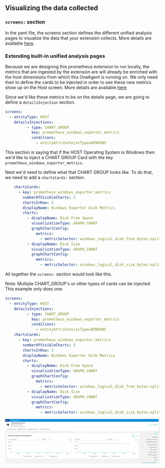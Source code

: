 ## Visualizing the data collected 

### `screens:` section

In the yaml file, the screens section defines the different unified analysis pages to visualize the data that your extension collects. More details are available [here](https://www.dynatrace.com/support/help/shortlink/ua-pages).

### Extending built-in unified analysis pages 

Because we are designing this prometheus extension to run locally, the metrics that are ingested by the extension are will already be enriched with the host dimensions from which this OneAgent is running on. We only need then to define the cards to be injected in order to see these new metrics show up on the Host screen. More details are available [here](https://www.dynatrace.com/support/help/shortlink/extend-ua-pages)

Since we'd like these metrics to be on the details page, we are going to define a `detailsInjection` section. 

```yaml
screens:
  - entityType: HOST
    detailsInjections:
          - type: CHART_GROUP
            key: prometheus_windows_exporter_metrics
            conditions:
              - entityAttribute|osType=WINDOWS
```

This section is saying that if the HOST Operating System is Windows then we'd like to inject a CHART GROUP Card with the key `prometheus_windows_exporter_metrics`. 

Next we'd need to define what that CHART GROUP looks like. To do that, we need to add a `chartsCards:` section.

```yaml
    chartsCards:
      - key: prometheus_windows_exporter_metrics
        numberOfVisibleCharts: 2
        chartsInRow: 2
        displayName: Windows Exporter Disk Metrics
        charts:
          - displayName: Disk Free Space
            visualizationType: GRAPH_CHART
            graphChartConfig:
              metrics:
                - metricSelector: windows_logical_disk_free_bytes:splitBy("volume")
          - displayName: Disk Size
            visualizationType: GRAPH_CHART
            graphChartConfig:
              metrics:
                - metricSelector: windows_logical_disk_size_bytes:splitBy("volume")
```

All together the `screens:` section would look like this. 

Note: Multiple CHART_GROUP's or other types of cards can be injected. This example only does one. 

```yaml
screens:
  - entityType: HOST
    detailsInjections:
          - type: CHART_GROUP
            key: prometheus_windows_exporter_metrics
            conditions:
              - entityAttribute|osType=WINDOWS
    chartsCards:
      - key: prometheus_windows_exporter_metrics
        numberOfVisibleCharts: 2
        chartsInRow: 2
        displayName: Windows Exporter Disk Metrics
        charts:
          - displayName: Disk Free Space
            visualizationType: GRAPH_CHART
            graphChartConfig:
              metrics:
                - metricSelector: windows_logical_disk_free_bytes:splitBy("volume")
          - displayName: Disk Size
            visualizationType: GRAPH_CHART
            graphChartConfig:
              metrics:
                - metricSelector: windows_logical_disk_size_bytes:splitBy("volume")
```

![Host Screen](../../../assets/images/03_prometheus_host_screen.png)